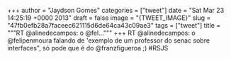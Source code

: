 
+++
author = "Jaydson Gomes"
categories = ["tweet"]
date = "Sat Mar 23 14:25:19 +0000 2013"
draft = false
image = "{TWEET_IMAGE}"
slug = "47fb0efb28a7faceec621115d6de64ca43c09ae3"
tags = ["tweet"]
title = """RT @alinedecampos: o @fel..."""
+++
RT @alinedecampos: o @felipenmoura falando de 'exemplo de um professor do senac sobre interfaces", só pode que é do @franzfigueroa ;) #RSJS
